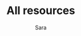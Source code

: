 ---
layout: post
title: All resources
author: Sara
section: resources
categories: [resources, sara]
audience: ""
keywords: ""
goals: ""
actions: ""
---